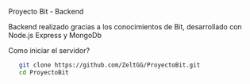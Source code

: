Proyecto Bit - Backend    

Backend realizado gracias a los conocimientos de Bit, desarrollado con Node.js Express y MongoDb

Como iniciar el servidor?
```bash
   git clone https://github.com/ZeltGG/ProyectoBit.git
   cd ProyectoBit